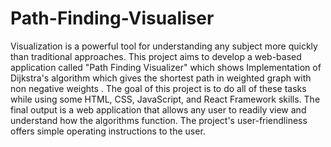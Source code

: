 # Path-Finding-Visualiser
Visualization is a powerful tool for understanding any subject more quickly than traditional approaches.  This project aims to develop a web-based application called "Path Finding Visualizer" which shows Implementation of Dijkstra's algorithm which gives the shortest path in weighted graph with non negative weights .  The goal of this project is to do all of these tasks while using some HTML, CSS, JavaScript, and React Framework skills.  The final output is a web application that allows any user to readily view and understand how the algorithms function.  The project's user-friendliness offers simple operating instructions to the user.
